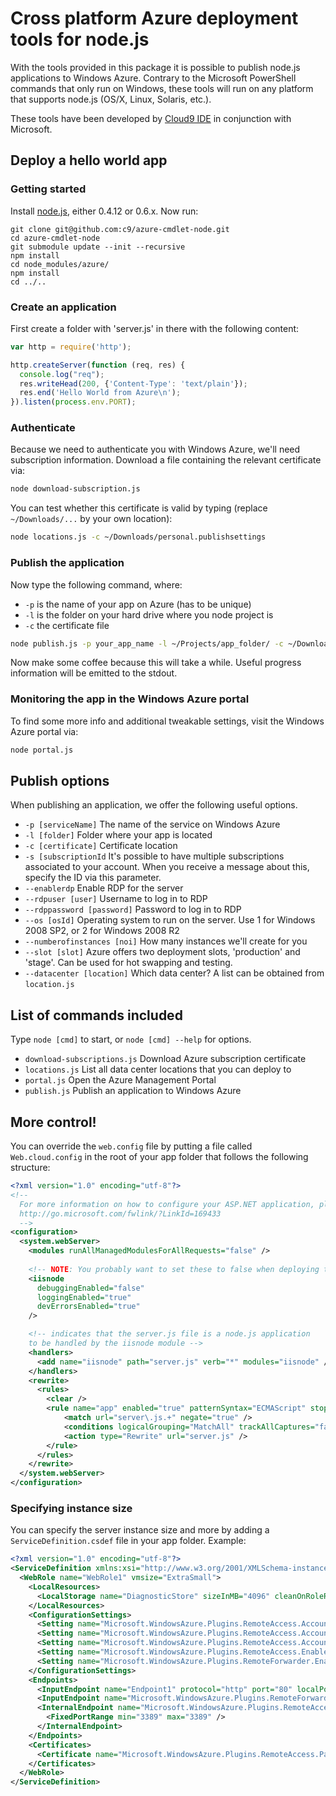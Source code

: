 # Cross platform Azure deployment tools for node.js

With the tools provided in this package it is possible to publish node.js
applications to Windows Azure.
Contrary to the Microsoft PowerShell commands that only run on Windows,
these tools will run on any platform that supports node.js (OS/X, Linux, Solaris, etc.).

These tools have been developed by [Cloud9 IDE](http://c9.io) 
in conjunction with Microsoft.

## Deploy a hello world app

### Getting started

Install [node.js](http://nodejs.org), either 0.4.12 or 0.6.x.
Now run:

```
git clone git@github.com:c9/azure-cmdlet-node.git 
cd azure-cmdlet-node
git submodule update --init --recursive
npm install
cd node_modules/azure/
npm install
cd ../..
```

### Create an application

First create a folder with 'server.js' in there with the following content:

```javascript
var http = require('http');

http.createServer(function (req, res) {
  console.log("req");
  res.writeHead(200, {'Content-Type': 'text/plain'});
  res.end('Hello World from Azure\n');
}).listen(process.env.PORT);
```

### Authenticate

Because we need to authenticate you with Windows Azure, we'll need subscription
information. 
Download a file containing the relevant certificate via:

```bash
node download-subscription.js
```

You can test whether this certificate is valid by typing 
(replace `~/Downloads/...` by your own location):

```bash
node locations.js -c ~/Downloads/personal.publishsettings
```

### Publish the application

Now type the following command, where:

* `-p` is the name of your app on Azure (has to be unique)
* `-l` is the folder on your hard drive where you node project is
* `-c` the certificate file

```bash
node publish.js -p your_app_name -l ~/Projects/app_folder/ -c ~/Downloads/personal.publishsettings
```

Now make some coffee because this will take a while.
Useful progress information will be emitted to the stdout.

### Monitoring the app in the Windows Azure portal

To find some more info and additional tweakable settings, visit the Windows
Azure portal via:

```bash
node portal.js
```

## Publish options

When publishing an application, we offer the following useful options.

* `-p [serviceName]` The name of the service on Windows Azure
* `-l [folder]` Folder where your app is located
* `-c [certificate]` Certificate location
* `-s [subscriptionId` It's possible to have multiple subscriptions associated to your account. When you receive a message about this, specify the ID via this parameter.
* `--enablerdp` Enable RDP for the server
* `--rdpuser [user]` Username to log in to RDP
* `--rdppassword [password]` Password to log in to RDP
* `--os [osId]` Operating system to run on the server. Use 1 for Windows 2008 SP2, or 2 for Windows 2008 R2
* `--numberofinstances [noi]` How many instances we'll create for you
* `--slot [slot]` Azure offers two deployment slots, 'production' and 'stage'. Can be used for hot swapping and testing.
* `--datacenter [location]` Which data center? A list can be obtained from `location.js` 

## List of commands included

Type `node [cmd]` to start, or `node [cmd] --help` for options.

* `download-subscriptions.js` Download Azure subscription certificate
* `locations.js` List all data center locations that you can deploy to
* `portal.js` Open the Azure Management Portal
* `publish.js` Publish an application to Windows Azure

## More control!

You can override the `web.config` file by putting a file called `Web.cloud.config` in the
root of your app folder that follows the following structure:

```xml
<?xml version="1.0" encoding="utf-8"?>
<!--
  For more information on how to configure your ASP.NET application, please visit
  http://go.microsoft.com/fwlink/?LinkId=169433
  -->
<configuration>
  <system.webServer>
    <modules runAllManagedModulesForAllRequests="false" />
    
    <!-- NOTE: You probably want to set these to false when deploying to production -->
    <iisnode 
      debuggingEnabled="false"
      loggingEnabled="true"
      devErrorsEnabled="true"
    />

    <!-- indicates that the server.js file is a node.js application 
    to be handled by the iisnode module -->
    <handlers>
      <add name="iisnode" path="server.js" verb="*" modules="iisnode" />
    </handlers>
    <rewrite>
      <rules>
        <clear />
        <rule name="app" enabled="true" patternSyntax="ECMAScript" stopProcessing="true">
            <match url="server\.js.+" negate="true" />
            <conditions logicalGrouping="MatchAll" trackAllCaptures="false" />
            <action type="Rewrite" url="server.js" />
        </rule>
      </rules>
    </rewrite>
  </system.webServer>
</configuration>
```

### Specifying instance size

You can specify the server instance size and more by adding a `ServiceDefinition.csdef`
file in your app folder. Example:

```xml
<?xml version="1.0" encoding="utf-8"?>
<ServiceDefinition xmlns:xsi="http://www.w3.org/2001/XMLSchema-instance" xmlns:xsd="http://www.w3.org/2001/XMLSchema" name="TaskListContoso12345" xmlns="http://schemas.microsoft.com/ServiceHosting/2008/10/ServiceDefinition">
  <WebRole name="WebRole1" vmsize="ExtraSmall">
    <LocalResources>
      <LocalStorage name="DiagnosticStore" sizeInMB="4096" cleanOnRoleRecycle="false" />
    </LocalResources>
    <ConfigurationSettings>
      <Setting name="Microsoft.WindowsAzure.Plugins.RemoteAccess.AccountEncryptedPassword" />
      <Setting name="Microsoft.WindowsAzure.Plugins.RemoteAccess.AccountExpiration" />
      <Setting name="Microsoft.WindowsAzure.Plugins.RemoteAccess.AccountUsername" />
      <Setting name="Microsoft.WindowsAzure.Plugins.RemoteAccess.Enabled" />
      <Setting name="Microsoft.WindowsAzure.Plugins.RemoteForwarder.Enabled" />
    </ConfigurationSettings>
    <Endpoints>
      <InputEndpoint name="Endpoint1" protocol="http" port="80" localPort="80" />
      <InputEndpoint name="Microsoft.WindowsAzure.Plugins.RemoteForwarder.RdpInput" protocol="tcp" port="3389" localPort="*" ignoreRoleInstanceStatus="true" />
      <InternalEndpoint name="Microsoft.WindowsAzure.Plugins.RemoteAccess.Rdp" protocol="tcp">
        <FixedPortRange min="3389" max="3389" />
      </InternalEndpoint>
    </Endpoints>
    <Certificates>
      <Certificate name="Microsoft.WindowsAzure.Plugins.RemoteAccess.PasswordEncryption" storeLocation="LocalMachine" storeName="My" />
    </Certificates>
  </WebRole>
</ServiceDefinition>
```